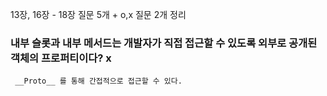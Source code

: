 13장, 16장 - 18장 질문 5개 + o,x 질문 2개 정리

### 내부 슬롯과 내부 메서드는 개발자가 직접 접근할 수 있도록 외부로 공개된 객체의 프로퍼티이다? x
  
     __Proto__ 를 통해 간접적으로 접근할 수 있다.
